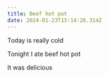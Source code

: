 ```yaml
---
title: Beef hot pot
date: 2024-01-23T15:14:26.314Z
---
```


Today is really cold

Tonight I ate beef hot pot

It was delicious
